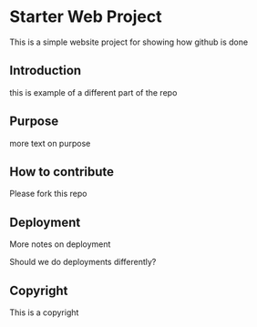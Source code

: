 # Starter Web Project

This is a simple website project for showing how github is done

## Introduction

this is example of a different part of the repo

## Purpose

more text on purpose

## How to contribute

Please fork this repo

## Deployment

More notes on deployment

Should we do deployments differently?

## Copyright

This is a copyright